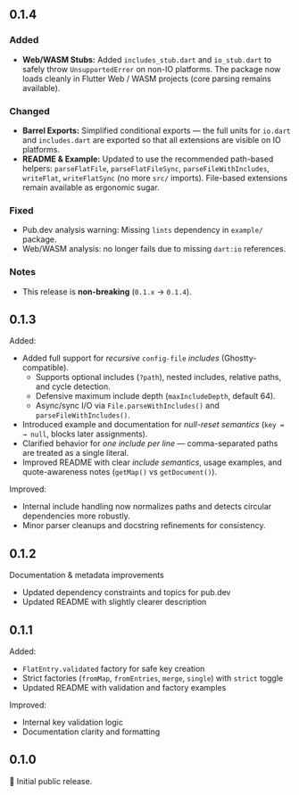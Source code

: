 ## 0.1.4

### Added
- **Web/WASM Stubs:** Added `includes_stub.dart` and `io_stub.dart` to safely
  throw `UnsupportedError` on non-IO platforms. The package now loads cleanly
  in Flutter Web / WASM projects (core parsing remains available).

### Changed
- **Barrel Exports:** Simplified conditional exports — the full units for
  `io.dart` and `includes.dart` are exported so that all extensions are
  visible on IO platforms.
- **README & Example:** Updated to use the recommended path-based helpers:
  `parseFlatFile`, `parseFlatFileSync`, `parseFileWithIncludes`,
  `writeFlat`, `writeFlatSync` (no more `src/` imports).
  File-based extensions remain available as ergonomic sugar.

### Fixed
- Pub.dev analysis warning: Missing `lints` dependency in `example/` package.
- Web/WASM analysis: no longer fails due to missing `dart:io` references.

### Notes
- This release is **non-breaking** (`0.1.x` → `0.1.4`).

## 0.1.3

Added:
- Added full support for *recursive* `config-file` *includes* (Ghostty-compatible).
  - Supports optional includes (`?path`), nested includes, relative paths, and cycle detection.
  - Defensive maximum include depth (`maxIncludeDepth`, default 64).
  - Async/sync I/O via `File.parseWithIncludes()` and `parseFileWithIncludes()`.
- Introduced example and documentation for *null-reset semantics* (`key = → null`, blocks later assignments).
- Clarified behavior for *one include per line* — comma-separated paths are treated as a single literal.
- Improved README with clear *include semantics*, usage examples, and quote-awareness notes (`getMap()` vs `getDocument()`).

Improved:
- Internal include handling now normalizes paths and detects circular dependencies more robustly.
- Minor parser cleanups and docstring refinements for consistency.

## 0.1.2

Documentation & metadata improvements
- Updated dependency constraints and topics for pub.dev
- Updated README with slightly clearer description

## 0.1.1

Added:
- `FlatEntry.validated` factory for safe key creation
- Strict factories (`fromMap`, `fromEntries`, `merge`, `single`) with `strict` toggle
- Updated README with validation and factory examples

Improved:
- Internal key validation logic
- Documentation clarity and formatting

## 0.1.0

🎉 Initial public release.
